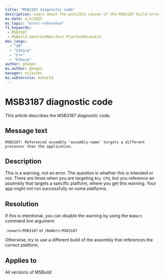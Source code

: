 ```yaml
---
title: "MSB3187 diagnostic code"
description: Learn about the possible causes of the MSB3187 build error and get troubleshooting tips.
ms.date: 4/3/2025
ms.topic: "error-reference"
f1_keywords:
 - MSB3187
 - MSBuild.GenerateManifest.PlatformMismatch
dev_langs:
  - "VB"
  - "CSharp"
  - "C++"
  - "FSharp"
author: ghogen
ms.author: ghogen
manager: mijacobs
ms.subservice: msbuild
---
```


# MSB3187 diagnostic code

<!-- :::ErrorDefinitionDescription::: -->
<!-- :::editable-content name="introDescription"::: -->
This article describes the MSB3187 diagnostic code.
<!-- :::editable-content-end::: -->

## Message text

`MSB3187: Referenced assembly 'assembly-name' targets a different processor than the application.`

<!-- :::editable-content name="postOutputDescription"::: -->
## Description

This is a warning, not an error. The question is whether this is intended or not. There are times when you are targeting `Any CPU`, but you reference an assembly that targets a specific platform, where you get this warning. Your app might not run successfully on some platforms.

## Resolution

If this is intentional, you can disable the warning by using the `NoWarn` command line argument:

`-nowarn:MSB3187` or `/NoWarn:MSB3187`

Otherwise, try to use a different build of the assembly that references the correct platform.

<!-- :::editable-content-end::: -->
<!-- :::ErrorDefinitionDescription-end::: -->

## Applies to

All versions of MSBuild
